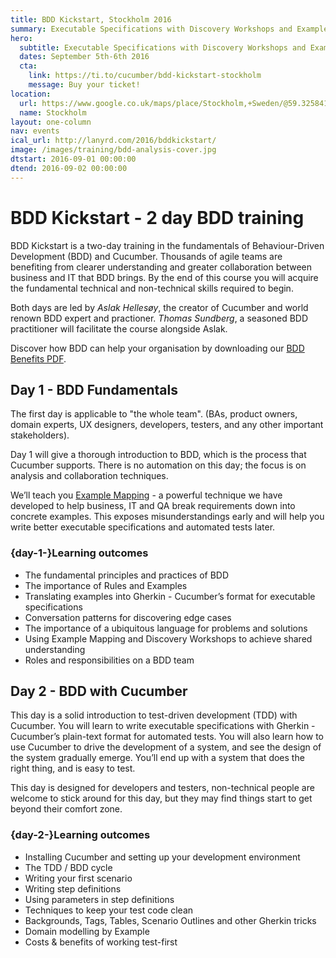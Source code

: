 ```yaml
---
title: BDD Kickstart, Stockholm 2016
summary: Executable Specifications with Discovery Workshops and Example Mapping
hero:
  subtitle: Executable Specifications with Discovery Workshops and Example Mapping
  dates: September 5th-6th 2016
  cta:
    link: https://ti.to/cucumber/bdd-kickstart-stockholm
    message: Buy your ticket!
location:
  url: https://www.google.co.uk/maps/place/Stockholm,+Sweden/@59.3258414,17.707373,10z/data=!3m1!4b1!4m2!3m1!1s0x465f763119640bcb:0xa80d27d3679d7766
  name: Stockholm
layout: one-column
nav: events
ical_url: http://lanyrd.com/2016/bddkickstart/
image: /images/training/bdd-analysis-cover.jpg
dtstart: 2016-09-01 00:00:00
dtend: 2016-09-02 00:00:00
---
```

# BDD Kickstart - 2 day BDD training

BDD Kickstart is a two-day training in the fundamentals of Behaviour-Driven Development (BDD) and Cucumber. Thousands of agile teams are benefiting from clearer understanding and greater collaboration between business and IT that BDD brings. By the end of this course you will acquire the fundamental technical and non-technical skills required to begin.

Both days are led by *Aslak Hellesøy*, the creator of Cucumber and world renown BDD expert and practioner. *Thomas Sundberg*, a seasoned BDD practitioner will facilitate the course alongside Aslak. 

Discover how BDD can help your organisation by downloading our [BDD Benefits PDF](https://cucumber.io/bdd-benefits.pdf).

## Day 1 - BDD Fundamentals

The first day is applicable to "the whole team".  (BAs, product owners, domain experts, UX designers, developers, testers, and any other important stakeholders).

Day 1 will give a thorough introduction to BDD, which is the process that Cucumber supports. There is no automation on this day; the focus is on analysis and collaboration techniques.

We’ll teach you [Example Mapping](https://cucumber.io/blog/2015/12/08/example-mapping-introduction) - a powerful technique we have developed to help business, IT and QA break requirements down into concrete examples. This exposes misunderstandings early and will help you write better executable specifications and automated tests later.

### {day-1-}Learning outcomes

* The fundamental principles and practices of BDD
* The importance of Rules and Examples
* Translating examples into Gherkin - Cucumber’s format for executable specifications
* Conversation patterns for discovering edge cases
* The importance of a ubiquitous language for problems and solutions
* Using Example Mapping and Discovery Workshops to achieve shared understanding
* Roles and responsibilities on a BDD team


## Day 2 - BDD with Cucumber

This day is a solid introduction to test-driven development (TDD) with Cucumber. You will learn to write executable specifications with Gherkin - Cucumber’s plain-text format for automated tests. You will also learn how to use Cucumber to drive the development of a system, and see the design of the system gradually emerge. You’ll end up with a system that does the right thing, and is easy to test.

This day is designed for developers and testers, non-technical people are welcome to stick around for this day, but they may find things start to get beyond their comfort zone.

### {day-2-}Learning outcomes
* Installing Cucumber and setting up your development environment
* The TDD / BDD cycle
* Writing your first scenario
* Writing step definitions
* Using parameters in step definitions
* Techniques to keep your test code clean
* Backgrounds, Tags, Tables, Scenario Outlines and other Gherkin tricks
* Domain modelling by Example
* Costs & benefits of working test-first
